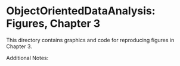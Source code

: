 # ObjectOrientedDataAnalysis: Figures, Chapter 3
This directory contains graphics and code for reproducing figures in Chapter 3.

Additional Notes:




